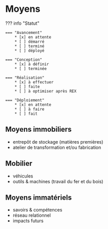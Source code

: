 # Moyens

??? info "Statut"

    === "Avancement"
        * [x] en attente
        * [ ] démarré
        * [ ] terminé
        * [ ] déployé

    === "Conception"
        * [x] à définir
        * [ ] terminée

    === "Réalisation"
        * [x] à effectuer
        * [ ] faite
        * [ ] à optimiser après REX

    === "Déploiement"
        * [x] en attente
        * [ ] à faire
        * [ ] fait



## Moyens immobiliers

- entrepôt de stockage (matières premières)
- atelier de transformation et/ou fabrication

## Mobilier

- véhicules
- outils & machines (travail du fer et du bois)


## Moyens immatériels

- savoirs & compétences
- réseau relationnel
- impacts futurs